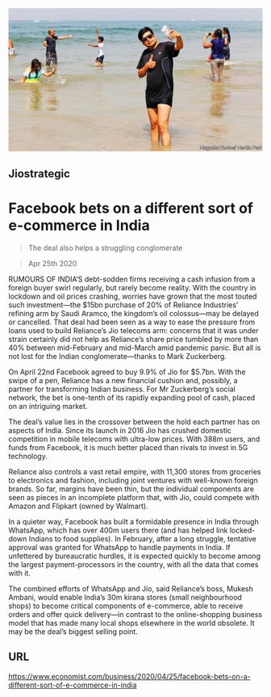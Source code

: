 ![](./images/20200425_WBP002_0.jpg)

## Jiostrategic

# Facebook bets on a different sort of e-commerce in India

> The deal also helps a struggling conglomerate

> Apr 25th 2020

RUMOURS OF INDIA’S debt-sodden firms receiving a cash infusion from a foreign buyer swirl regularly, but rarely become reality. With the country in lockdown and oil prices crashing, worries have grown that the most touted such investment—the $15bn purchase of 20% of Reliance Industries’ refining arm by Saudi Aramco, the kingdom’s oil colossus—may be delayed or cancelled. That deal had been seen as a way to ease the pressure from loans used to build Reliance’s Jio telecoms arm: concerns that it was under strain certainly did not help as Reliance’s share price tumbled by more than 40% between mid-February and mid-March amid pandemic panic. But all is not lost for the Indian conglomerate—thanks to Mark Zuckerberg.

On April 22nd Facebook agreed to buy 9.9% of Jio for $5.7bn. With the swipe of a pen, Reliance has a new financial cushion and, possibly, a partner for transforming Indian business. For Mr Zuckerberg’s social network, the bet is one-tenth of its rapidly expanding pool of cash, placed on an intriguing market.

The deal’s value lies in the crossover between the hold each partner has on aspects of India. Since its launch in 2016 Jio has crushed domestic competition in mobile telecoms with ultra-low prices. With 388m users, and funds from Facebook, it is much better placed than rivals to invest in 5G technology.

Reliance also controls a vast retail empire, with 11,300 stores from groceries to electronics and fashion, including joint ventures with well-known foreign brands. So far, margins have been thin, but the individual components are seen as pieces in an incomplete platform that, with Jio, could compete with Amazon and Flipkart (owned by Walmart).

In a quieter way, Facebook has built a formidable presence in India through WhatsApp, which has over 400m users there (and has helped link locked-down Indians to food supplies). In February, after a long struggle, tentative approval was granted for WhatsApp to handle payments in India. If unfettered by bureaucratic hurdles, it is expected quickly to become among the largest payment-processors in the country, with all the data that comes with it.

The combined efforts of WhatsApp and Jio, said Reliance’s boss, Mukesh Ambani, would enable India’s 30m kirana stores (small neighbourhood shops) to become critical components of e-commerce, able to receive orders and offer quick delivery—in contrast to the online-shopping business model that has made many local shops elsewhere in the world obsolete. It may be the deal’s biggest selling point.

## URL

https://www.economist.com/business/2020/04/25/facebook-bets-on-a-different-sort-of-e-commerce-in-india
